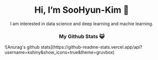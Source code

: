 <div align=center><h1>Hi, I’m SooHyun-Kim 👋</h1>
I am interested in data science and deep learning and machie learning.
  <h3>My Github Stats 😺</h3>
  </div>
    ![Anurag's github stats](https://github-readme-stats.vercel.app/api?username=kshiny&show_icons=true&theme=gruvbox)
  </div>
